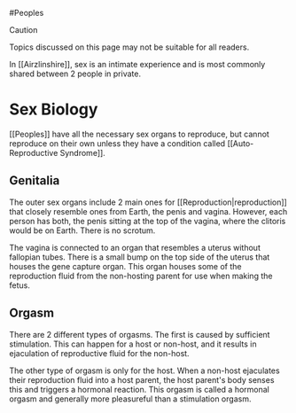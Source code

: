 #Peoples 

> [!caution] 
> Topics discussed on this page may not be suitable for all readers.

In [[Airzlinshire]], sex is an intimate experience and is most commonly shared between 2 people in private.

# Sex Biology
[[Peoples]] have all the necessary sex organs to reproduce, but cannot reproduce on their own unless they have a condition called [[Auto-Reproductive Syndrome]].
## Genitalia
The outer sex organs include 2 main ones for [[Reproduction|reproduction]] that closely resemble ones from Earth, the penis and vagina. However, each person has both, the penis sitting at the top of the vagina, where the clitoris would be on Earth. There is no scrotum.

The vagina is connected to an organ that resembles a uterus without fallopian tubes. There is a small bump on the top side of the uterus that houses the gene capture organ. This organ houses some of the reproduction fluid from the non-hosting parent for use when making the fetus.
## Orgasm
There are 2 different types of orgasms. The first is caused by sufficient stimulation. This can happen for a host or non-host, and it results in ejaculation of reproductive fluid for the non-host.

The other type of orgasm is only for the host. When a non-host ejaculates their reproduction fluid into a host parent, the host parent's body senses this and triggers a hormonal reaction. This orgasm is called a hormonal orgasm and generally more pleasureful than a stimulation orgasm.
